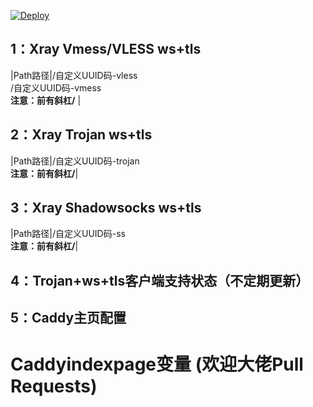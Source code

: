 


[![Deploy](https://www.herokucdn.com/deploy/button.png)](https://dashboard.heroku.com/new?template=https://github.com/bdvfnj/bhgty) 



## 1：Xray Vmess/VLESS ws+tls

|Path路径|/自定义UUID码-vless</br>/自定义UUID码-vmess</br>**注意：前有斜杠/** |


## 2：Xray Trojan ws+tls

|Path路径|/自定义UUID码-trojan</br>**注意：前有斜杠/**|


## 3：Xray Shadowsocks ws+tls


|Path路径|/自定义UUID码-ss</br>**注意：前有斜杠/**|


## 4：Trojan+ws+tls客户端支持状态（不定期更新）


## 5：Caddy主页配置

# Caddyindexpage变量 (欢迎大佬Pull Requests)

